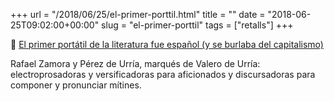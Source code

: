 +++
url = "/2018/06/25/el-primer-porttil.html"
title = ""
date = "2018-06-25T09:02:00+00:00"
slug = "el-primer-porttil"
tags = ["retalls"]
+++

📎 [El primer portátil de la literatura fue español (y se burlaba del capitalismo)](https://www.eldiario.es/hojaderouter/tecnologia/hardware/primer-portatil-literatura-espanol-capitalismo_0_783572243.html)

Rafael Zamora y Pérez de Urría, marqués de Valero de Urría: electroprosadoras y versificadoras para aficionados y discursadoras para componer y pronunciar mítines.
